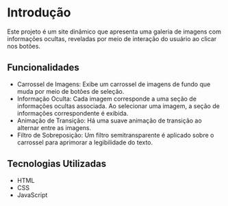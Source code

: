 # Introdução
Este projeto é um site dinâmico que apresenta uma galeria de imagens com informações ocultas, reveladas por meio de interação do usuário ao clicar nos botôes.

## Funcionalidades
- Carrossel de Imagens: Exibe um carrossel de imagens de fundo que muda por meio de botões de seleção.
- Informação Oculta: Cada imagem corresponde a uma seção de informações ocultas associada. Ao selecionar uma imagem, a seção de informações correspondente é exibida.
- Animação de Transição: Há uma suave animação de transição ao alternar entre as imagens.
- Filtro de Sobreposição: Um filtro semitransparente é aplicado sobre o carrossel para aprimorar a legibilidade do texto.

## Tecnologias Utilizadas
- HTML
- CSS
- JavaScript
